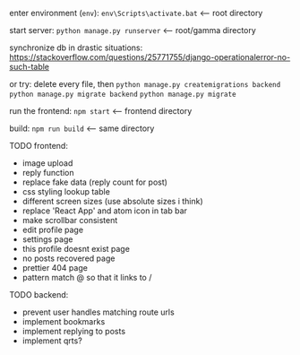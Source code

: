 enter environment (`env`):
`env\Scripts\activate.bat` <-- root directory

start server:
`python manage.py runserver` <-- root/gamma directory

synchronize db in drastic situations:
https://stackoverflow.com/questions/25771755/django-operationalerror-no-such-table

or try:
delete every file, then
`python manage.py createmigrations backend`
`python manage.py migrate backend`
`python manage.py migrate`

run the frontend:
`npm start` <-- frontend directory

build:
`npm run build` <-- same directory

TODO frontend:

- image upload
- reply function
- replace fake data (reply count for post)
- css styling lookup table
- different screen sizes (use absolute sizes i think)
- replace 'React App' and atom icon in tab bar
- make scrollbar consistent
- edit profile page
- settings page
- this profile doesnt exist page
- no posts recovered page
- prettier 404 page
- pattern match @<username> so that it links to /<username>

TODO backend:

- prevent user handles matching route urls
- implement bookmarks
- implement replying to posts
- implement qrts?
